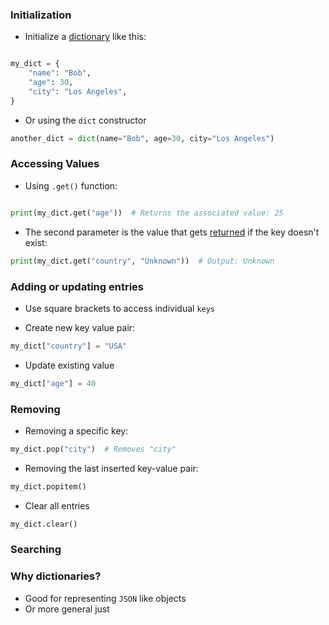 ### Initialization

- Initialize a [dictionary](computer-science/docs/basics/data-structures/dictionaries.md) like this:
```python

my_dict = {
    "name": "Bob",
    "age": 30,
    "city": "Los Angeles",
}

```

- Or using the `dict` constructor
```python
another_dict = dict(name="Bob", age=30, city="Los Angeles")
```

### Accessing Values

- Using `.get()` function:

```python

print(my_dict.get("age"))  # Returns the associated value: 25

```


- The second parameter is the value that gets [returned](computer-science/docs/python/functions.md) if the key doesn't exist:

```python
print(my_dict.get("country", "Unknown"))  # Output: Unknown
```

### Adding or updating entries

- Use square brackets to access individual `keys`

- Create new key value pair:
```python
my_dict["country"] = "USA"
```

- Update existing value
```python
my_dict["age"] = 40
```

### Removing

- Removing a specific key:
```python
my_dict.pop("city")  # Removes "city"
```

- Removing the last inserted key-value pair: 
```python
my_dict.popitem()
```

-  Clear all entries
```python
my_dict.clear()
```
### Searching



### Why dictionaries?

- Good for representing `JSON` like objects
- Or more general just  
 
